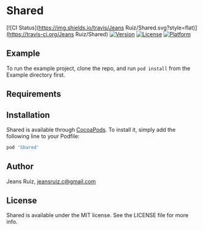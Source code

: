 # Shared

[![CI Status](https://img.shields.io/travis/Jeans Ruiz/Shared.svg?style=flat)](https://travis-ci.org/Jeans Ruiz/Shared)
[![Version](https://img.shields.io/cocoapods/v/Shared.svg?style=flat)](https://cocoapods.org/pods/Shared)
[![License](https://img.shields.io/cocoapods/l/Shared.svg?style=flat)](https://cocoapods.org/pods/Shared)
[![Platform](https://img.shields.io/cocoapods/p/Shared.svg?style=flat)](https://cocoapods.org/pods/Shared)

## Example

To run the example project, clone the repo, and run `pod install` from the Example directory first.

## Requirements

## Installation

Shared is available through [CocoaPods](https://cocoapods.org). To install
it, simply add the following line to your Podfile:

```ruby
pod 'Shared'
```

## Author

Jeans Ruiz, jeansruiz.c@gmail.com

## License

Shared is available under the MIT license. See the LICENSE file for more info.

